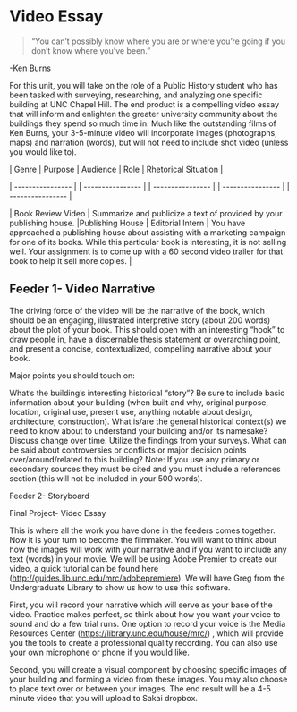 # **Video Essay**
 

>“You can’t possibly know where you are or where you’re going if you don’t know where you’ve been.”

-Ken Burns

For this unit, you will take on the role of a Public History student who has been tasked with surveying, researching, and analyzing one specific building at UNC Chapel Hill. The end product is a compelling video essay that will inform and enlighten the greater university community about the buildings they spend so much time in. Much like the outstanding films of Ken Burns, your 3-5-minute video will incorporate images (photographs, maps) and narration (words), but will not need to include shot video (unless you would like to).

| Genre | Purpose | Audience | Role | Rhetorical Situation |

| ---------------- | | ---------------- | | ---------------- | | ---------------- | | ---------------- |

| Book Review Video | Summarize and publicize a text of provided by your publishing house. |Publishing House | Editorial Intern | You have approached a publishing house about assisting with a marketing campaign for one of its books. While this particular book is interesting, it is not selling well. Your assignment is to come up with a 60 second video trailer for that book to help it sell more copies. |





## Feeder 1-  Video Narrative 

 

The driving force of the video will be the narrative of the book, which should be an engaging, illustrated interpretive story (about 200 words) about the plot of your book. This should open with an interesting “hook” to draw people in, have a discernable thesis statement or overarching point, and present a concise, contextualized, compelling narrative about your book.

Major points you should touch on:

What’s the building’s interesting historical “story”?
Be sure to include basic information about your building (when built and why, original purpose, location, original use, present use, anything notable about design, architecture, construction).
What is/are the general historical context(s) we need to know about to understand your building and/or its namesake?
Discuss change over time. Utilize the findings from your surveys.
What can be said about controversies or conflicts or major decision points over/around/related to this building?
Note: If you use any primary or secondary sources they must be cited and you must include a references section (this will not be included in your 500 words).

 

Feeder 2- Storyboard






Final Project- Video Essay 

This is where all the work you have done in the feeders comes together. Now it is your turn to become the filmmaker. You will want to think about how the images will work with your narrative and if you want to include any text (words) in your movie. We will be using Adobe Premier to create our video, a quick tutorial can be found here (http://guides.lib.unc.edu/mrc/adobepremiere). We will have Greg from the Undergraduate Library to show us how to use this software.

First, you will record your narrative which will serve as your base of the video. Practice makes perfect, so think about how you want your voice to sound and do a few trial runs. One option to record your voice is the Media Resources Center (https://library.unc.edu/house/mrc/) , which will provide you the tools to create a professional quality recording. You can also use your own microphone or phone if you would like.

Second, you will create a visual component by choosing specific images of your building and forming a video from these images. You may also choose to place text over or between your images. The end result will be a 4-5 minute video that you will upload to Sakai dropbox.


